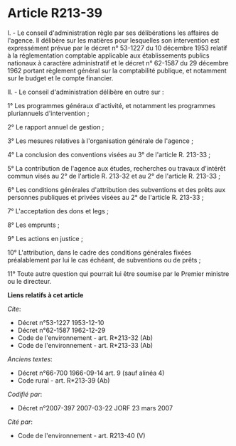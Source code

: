 # Article R213-39

I. - Le conseil d'administration règle par ses délibérations les affaires de l'agence. Il délibère sur les matières pour
lesquelles son intervention est expressément prévue par le décret n° 53-1227 du 10 décembre 1953 relatif à la réglementation
comptable applicable aux établissements publics nationaux à caractère administratif et le décret n° 62-1587 du 29 décembre
1962 portant règlement général sur la comptabilité publique, et notamment sur le budget et le compte financier.

II. - Le conseil d'administration délibère en outre sur :

1° Les programmes généraux d'activité, et notamment les programmes pluriannuels d'intervention ;

2° Le rapport annuel de gestion ;

3° Les mesures relatives à l'organisation générale de l'agence ;

4° La conclusion des conventions visées au 3° de l'article R. 213-33 ;

5° La contribution de l'agence aux études, recherches ou travaux d'intérêt commun visés au 2° de l'article R. 213-32 et au 2°
de l'article R. 213-33 ;

6° Les conditions générales d'attribution des subventions et des prêts aux personnes publiques et privées visées au 2° de
l'article R. 213-33 ;

7° L'acceptation des dons et legs ;

8° Les emprunts ;

9° Les actions en justice ;

10° L'attribution, dans le cadre des conditions générales fixées préalablement par lui le cas échéant, de subventions ou de
prêts ;

11° Toute autre question qui pourrait lui être soumise par le Premier ministre ou le directeur.

**Liens relatifs à cet article**

_Cite_:

  - Décret n°53-1227 1953-12-10
  - Décret n°62-1587 1962-12-29
  - Code de l'environnement - art. R*213-32 (Ab)
  - Code de l'environnement - art. R*213-33 (Ab)

_Anciens textes_:

  - Décret n°66-700 1966-09-14 art. 9 (sauf alinéa 4)
  - Code rural - art. R*213-39 (Ab)

_Codifié par_:

  - Décret n°2007-397 2007-03-22 JORF 23 mars 2007

_Cité par_:

  - Code de l'environnement - art. R213-40 (V)
